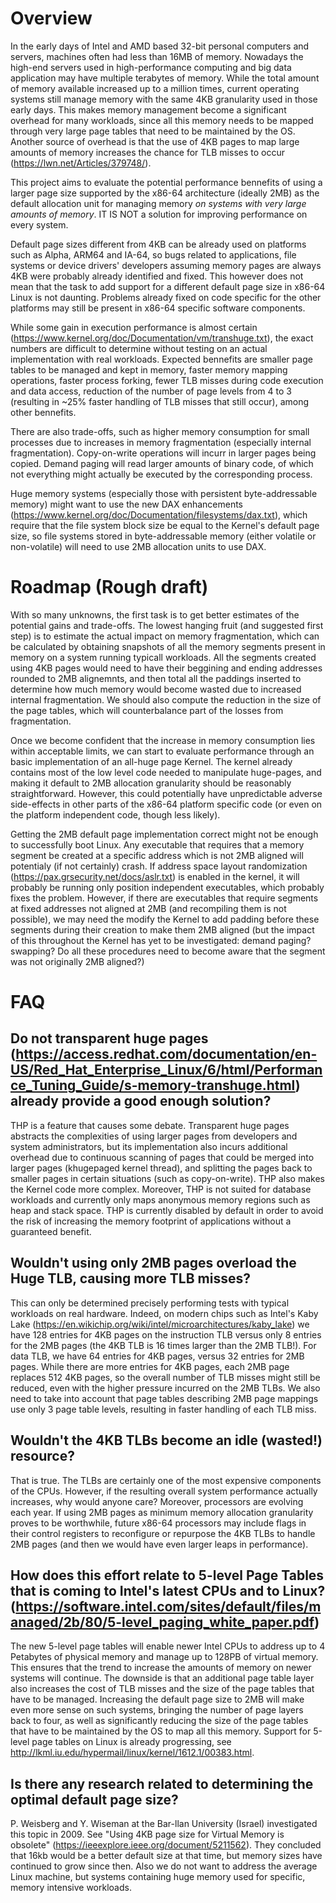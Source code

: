 # Overview

In the early days of Intel and AMD based 32-bit personal computers and servers, machines often had less than 16MB of memory. Nowadays the high-end servers used in high-performance computing and big data application may have multiple terabytes of memory. While the total amount of memory available increased up to a million times, current operating systems still manage memory with the same 4KB granularity used in those early days. This makes memory management become a significant overhead for many workloads, since all this memory needs to be mapped through very large page tables that need to be maintained by the OS. Another source of overhead is that the use of 4KB pages to map large amounts of memory increases the chance for TLB misses to occur (https://lwn.net/Articles/379748/).

This project aims to evaluate the potential performance bennefits of using a larger page size supported by the x86-64 architecture (ideally 2MB) as the default allocation unit for managing memory *on systems with very large amounts of memory*. IT IS NOT a solution for improving performance on every system.

Default page sizes different from 4KB can be already used on platforms such as Alpha, ARM64 and IA-64, so bugs related to applications, file systems or device drivers' developers assuming memory pages are always 4KB were probably already identified and fixed. This however does not mean that the task to add support for a different default page size in x86-64 Linux is not daunting. Problems already fixed on code specific for the other platforms may still be present in x86-64 specific software components.

While some gain in execution performance is almost certain (https://www.kernel.org/doc/Documentation/vm/transhuge.txt), the exact numbers are difficult to determine without testing on an actual implementation with real workloads. Expected bennefits are smaller page tables to be managed and kept in memory, faster memory mapping operations, faster process forking, fewer TLB misses during code execution and data access, reduction of the number of page levels from 4 to 3 (resulting in ~25% faster handling of TLB misses that still occur), among other bennefits. 

There are also trade-offs, such as higher memory consumption for small processes due to increases in memory fragmentation (especially internal fragmentation). Copy-on-write operations will incurr in larger pages being copied. Demand paging will read larger amounts of binary code, of which not everything might actually be executed by the corresponding process.

Huge memory systems (especially those with persistent byte-addressable memory) might want to use the new DAX enhancements (https://www.kernel.org/doc/Documentation/filesystems/dax.txt), which require that the file system block size be equal to the Kernel's default page size, so file systems stored in byte-addressable memory (either volatile or non-volatile) will need to use 2MB allocation units to use DAX.

# Roadmap (Rough draft)

With so many unknowns, the first task is to get better estimates of the potential gains and trade-offs. The lowest hanging fruit (and suggested first step) is to estimate the actual impact on memory fragmentation, which can be calculated by obtaining snapshots of all the memory segments present in memory on a system running typicall workloads. All the segments created using 4KB pages would need to have their beggining and ending addresses rounded to 2MB alignemnts, and then total all the paddings inserted to determine how much memory would become wasted due to increased internal fragmentation. We should also compute the reduction in the size of the page tables, which will counterbalance part of the losses from fragmentation.

Once we become confident that the increase in memory consumption lies within acceptable limits, we can start to evaluate performance through an basic implementation of an all-huge page Kernel. The kernel already contains most of the low level code needed to manipulate huge-pages, and making it default to 2MB allocation granularity should be reasonably straightforward. However, this could potentially have unpredictable adverse side-effects in other parts of the x86-64 platform specific code (or even on the platform independent code, though less likely).

Getting the 2MB default page implementation correct might not be enough to successfully boot Linux. Any executable that requires that a memory segment be created at a specific address which is not 2MB aligned will potentialy (if not certainly) crash. If address space layout randomization (https://pax.grsecurity.net/docs/aslr.txt) is enabled in the kernel, it will probably be running only position independent executables, which probably fixes the problem. However, if there are executables that require segments at fixed addresses not aligned at 2MB (and recompiling them is not possible), we may need the modify the Kernel to add padding before these segments during their creation to make them 2MB aligned (but the impact of this throughout the Kernel has yet to be investigated: demand paging? swapping? Do all these procedures need to become aware that the segment was not originally 2MB aligned?) 


# FAQ

## Do not transparent huge pages (https://access.redhat.com/documentation/en-US/Red_Hat_Enterprise_Linux/6/html/Performance_Tuning_Guide/s-memory-transhuge.html) already provide a good enough solution?
THP is a feature that causes some debate. Transparent huge pages abstracts the complexities of using larger pages from developers and system administrators, but its implementation also incurs additional overhead due to continuous scanning of pages that could be merged into larger pages (khugepaged kernel thread), and splitting the pages back to smaller pages in certain situations (such as copy-on-write). THP also makes the Kernel code more complex. Moreover, THP is not suited for database workloads and currently only maps anonymous memory regions such as heap and stack space. THP is currently disabled by default in order to avoid the risk of increasing the memory footprint of applications without a guaranteed benefit.

## Wouldn't using only 2MB pages overload the Huge TLB, causing more TLB misses?
This can only be determined precisely performing tests with typical workloads on real hardware. Indeed, on modern chips such as Intel's Kaby Lake (https://en.wikichip.org/wiki/intel/microarchitectures/kaby_lake) we have 128 entries for 4KB pages on the instruction TLB versus only 8 entries for the 2MB pages (the 4KB TLB is 16 times larger than the 2MB TLB!). For data TLB, we have 64 entries for 4KB pages, versus 32 entries for 2MB pages. While there are more entries for 4KB pages, each 2MB page replaces 512 4KB pages, so the overall number of TLB misses might still be reduced, even with the higher pressure incurred on the 2MB TLBs. We also need to take into account that page tables describing 2MB page mappings use only 3 page table levels, resulting in faster handling of each TLB miss.

## Wouldn't the 4KB TLBs become an idle (wasted!) resource?
That is true. The TLBs are certainly one of the most expensive components of the CPUs. However, if the resulting overall system performance actually increases, why would anyone care? Moreover, processors are evolving each year. If using 2MB pages as minimum memory allocation granularity proves to be worthwhile, future x86-64 processors may include flags in their control registers to reconfigure or repurpose the 4KB TLBs to handle 2MB pages (and then we would have even larger leaps in performance).

## How does this effort relate to 5-level Page Tables that is coming to Intel's latest CPUs and to Linux? (https://software.intel.com/sites/default/files/managed/2b/80/5-level_paging_white_paper.pdf)
The new 5-level page tables will enable newer Intel CPUs to address up to 4 Petabytes of physical memory and manage up to 128PB of virtual memory. This ensures that the trend to increase the amounts of memory on newer systems will continue. The downside is that an additional page table layer also increases the cost of TLB misses and the size of the page tables that have to be managed. Increasing the default page size to 2MB will make even more sense on such systems, bringing the number of page layers back to four, as well as significantly reducing the size of the page tables that have to be maintained by the OS to map all this memory. Support for 5-level page tables on Linux is already progressing, see http://lkml.iu.edu/hypermail/linux/kernel/1612.1/00383.html.

## Is there any research related to determining the optimal default page size?
P. Weisberg and Y. Wiseman at the Bar-llan University (Israel) investigated this topic in 2009. See "Using 4KB page size for Virtual Memory is obsolete" (https://ieeexplore.ieee.org/document/5211562). They concluded that 16kb would be a better default size at that time, but memory sizes have continued to grow since then. Also we do not want to address the average Linux machine, but systems containing huge memory used for specific, memory intensive workloads.
